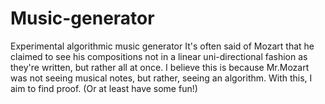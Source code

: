 # Music-generator
Experimental algorithmic music generator
It's often said of Mozart that he claimed to see his compositions not in a linear uni-directional fashion as they're written, but rather all at once. I believe this is 
because Mr.Mozart was not seeing musical notes, but rather, seeing an algorithm. With this, I aim to find proof. (Or at least have some fun!)
